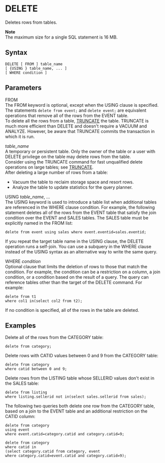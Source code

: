 # DELETE<a name="r_DELETE"></a>

Deletes rows from tables\.

**Note**  
The maximum size for a single SQL statement is 16 MB\.

## Syntax<a name="r_DELETE-synopsis"></a>

```
DELETE [ FROM ] table_name
[ {USING } table_name, ... ]
[ WHERE condition ]
```

## Parameters<a name="r_DELETE-parameters"></a>

FROM  
The FROM keyword is optional, except when the USING clause is specified\. The statements `delete from event;` and `delete event;` are equivalent operations that remove all of the rows from the EVENT table\.  
To delete all the rows from a table, [TRUNCATE](r_TRUNCATE.md) the table\. TRUNCATE is much more efficient than DELETE and doesn't require a VACUUM and ANALYZE\. However, be aware that TRUNCATE commits the transaction in which it is run\.

 *table\_name*   
A temporary or persistent table\. Only the owner of the table or a user with DELETE privilege on the table may delete rows from the table\.  
Consider using the TRUNCATE command for fast unqualified delete operations on large tables; see [TRUNCATE](r_TRUNCATE.md)\.  
After deleting a large number of rows from a table:  
+ Vacuum the table to reclaim storage space and resort rows\.
+ Analyze the table to update statistics for the query planner\.

USING *table\_name*, \.\.\.  
The USING keyword is used to introduce a table list when additional tables are referenced in the WHERE clause condition\. For example, the following statement deletes all of the rows from the EVENT table that satisfy the join condition over the EVENT and SALES tables\. The SALES table must be explicitly named in the FROM list:  

```
delete from event using sales where event.eventid=sales.eventid;
```
If you repeat the target table name in the USING clause, the DELETE operation runs a self\-join\. You can use a subquery in the WHERE clause instead of the USING syntax as an alternative way to write the same query\.

WHERE *condition*   
Optional clause that limits the deletion of rows to those that match the condition\. For example, the condition can be a restriction on a column, a join condition, or a condition based on the result of a query\. The query can reference tables other than the target of the DELETE command\. For example:  

```
delete from t1
where col1 in(select col2 from t2);
```
If no condition is specified, all of the rows in the table are deleted\.

## Examples<a name="r_DELETE-examples"></a>

Delete all of the rows from the CATEGORY table:

```
delete from category;
```

Delete rows with CATID values between 0 and 9 from the CATEGORY table:

```
delete from category
where catid between 0 and 9;
```

Delete rows from the LISTING table whose SELLERID values don't exist in the SALES table:

```
delete from listing
where listing.sellerid not in(select sales.sellerid from sales);
```

The following two queries both delete one row from the CATEGORY table, based on a join to the EVENT table and an additional restriction on the CATID column:

```
delete from category
using event
where event.catid=category.catid and category.catid=9;
```

```
delete from category
where catid in
(select category.catid from category, event
where category.catid=event.catid and category.catid=9);
```
